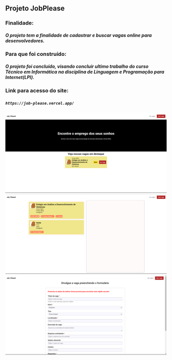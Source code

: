 ## Projeto JobPlease

### Finalidade:
##### O projeto tem a finalidade de cadastrar e buscar vagas online para desenvolvedores.

### Para que foi construído:
##### O projeto foi concluído, visando concluir ultimo trabalho do curso Técnico em Informática na disciplina de Linguagem e Programação para Internet(LPI).

### Link para acesso do site:
##### ```https://job-please.vercel.app/```

<img src="./resources/Captura de tela 2023-06-07 152211.png">
<img src="./resources/Captura de tela 2023-06-07 152229.png">
<img src="./resources/Captura de tela 2023-06-07 152238.png">

